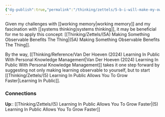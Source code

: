 ```yaml
---
{"dg-publish":true,"permalink":"/thinking/zettels/5-b-i-will-make-my-own-learning-observable-and-public/","noteIcon":"","created":"2025-02-13T13:41","updated":"2025-03-31T06:03"}
---
```


Given my challenges with [[working memory\|working memory]] and my fascination with [[systems thinking\|systems thinking]], it may be beneficial for me to apply this concept: [[Thinking/Zettels/(5A) Making Something Observable Benefits The Thing\|(5A) Making Something Observable Benefits The Thing]]. 

By the way, [[Thinking/Reference/Van Der Hoeven (2024) Learning In Public With Personal Knowledge Management\|Van Der Hoeven (2024) Learning In Public With Personal Knowledge Management]] takes it one step forward by suggesting not only making learning observable to yourself, but to start [[Thinking/Zettels/(5) Learning In Public Allows You To Grow Faster\|Learning In Public]]. 

### Connections 
**Up**:: [[Thinking/Zettels/(5) Learning In Public Allows You To Grow Faster\|(5) Learning In Public Allows You To Grow Faster]]